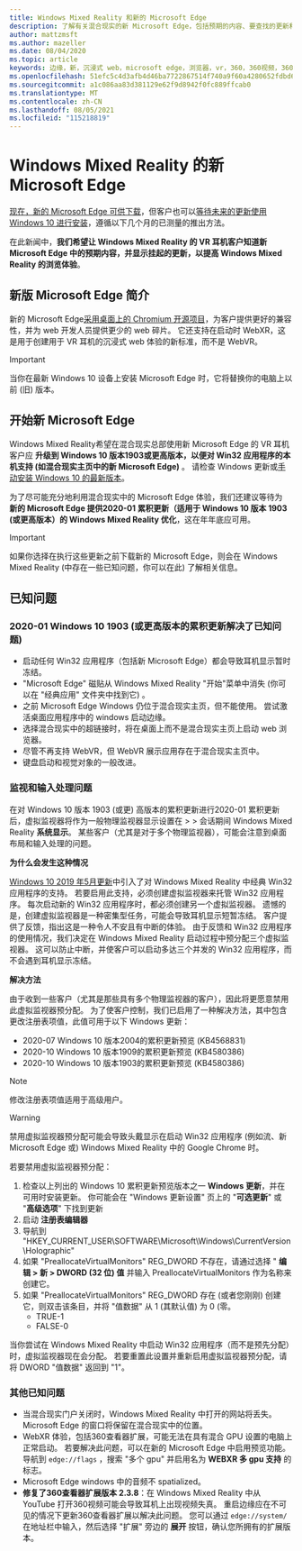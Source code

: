 ```yaml
---
title: Windows Mixed Reality 和新的 Microsoft Edge
description: 了解有关混合现实的新 Microsoft Edge，包括预期的内容、要查找的更新和已知问题。
author: mattzmsft
ms.author: mazeller
ms.date: 08/04/2020
ms.topic: article
keywords: 边缘，新，沉浸式 web，microsoft edge，浏览器，vr，360，360视频，360 viewer，webxr，webvr
ms.openlocfilehash: 51efc5c4d3afb4d46ba7722867514f740a9f60a4280652fdbd665134f83af23d
ms.sourcegitcommit: a1c086aa83d381129e62f9d8942f0fc889ffcab0
ms.translationtype: MT
ms.contentlocale: zh-CN
ms.lasthandoff: 08/05/2021
ms.locfileid: "115218819"
---
```

# <a name="the-new-microsoft-edge-for-windows-mixed-reality"></a>Windows Mixed Reality 的新 Microsoft Edge

[现在，新的 Microsoft Edge 可供下载](https://blogs.windows.com/windowsexperience/?p=173496)，但客户也可以[等待未来的更新使用 Windows 10 进行安装](https://blogs.windows.com/msedgedev/2020/01/15/upgrading-new-microsoft-edge-79-chromium/)，遵循以下几个月的已测量的推出方法。 

在此新闻中，**我们希望让 Windows Mixed Reality 的 VR 耳机客户知道新 Microsoft Edge 中的预期内容，并显示挂起的更新，以提高 Windows Mixed Reality 的浏览体验**。

## <a name="introducing-the-new-microsoft-edge"></a>新版 Microsoft Edge 简介

新的 Microsoft Edge[采用桌面上的 Chromium 开源项目](https://blogs.windows.com/windowsexperience/2018/12/06/microsoft-edge-making-the-web-better-through-more-open-source-collaboration/)，为客户提供更好的兼容性，并为 web 开发人员提供更少的 web 碎片。 它还支持在启动时 WebXR，这是用于创建用于 VR 耳机的沉浸式 web 体验的新标准，而不是 WebVR。

>[!IMPORTANT]
>当你在最新 Windows 10 设备上安装 Microsoft Edge 时，它将替换你的电脑上以前 (旧) 版本。

## <a name="getting-ready-for-the-new-microsoft-edge"></a>开始新 Microsoft Edge

Windows Mixed Reality希望在混合现实总部使用新 Microsoft Edge 的 VR 耳机客户应 **升级到 Windows 10 版本1903或更高版本，以便对 Win32 应用程序的本机支持 (如混合现实主页中的新 Microsoft Edge)** 。 请检查 Windows 更新或[手动安装 Windows 10 的最新版本](https://www.microsoft.com/en-us/software-download/windows10)。

为了尽可能充分地利用混合现实中的 Microsoft Edge 体验，我们还建议等待为 **新的 Microsoft Edge 提供2020-01 累积更新（适用于 Windows 10 版本 1903 (或更高版本）的 Windows Mixed Reality 优化**，这在年年底应可用。

>[!IMPORTANT]
>如果你选择在执行这些更新之前下载新的 Microsoft Edge，则会在 Windows Mixed Reality (中存在一些已知问题，你可以在此) 了解相关信息。

## <a name="known-issues"></a>已知问题

### <a name="known-issues-resolved-by-the-2020-01-cumulative-update-for-windows-10-version-1903-or-later"></a>2020-01 Windows 10 1903 (或更高版本的累积更新解决了已知问题) 

- 启动任何 Win32 应用程序（包括新 Microsoft Edge）都会导致耳机显示暂时冻结。
- "Microsoft Edge" 磁贴从 Windows Mixed Reality "开始"菜单中消失 (你可以在 "经典应用" 文件夹中找到它) 。
- 之前 Microsoft Edge Windows 仍位于混合现实主页，但不能使用。 尝试激活桌面应用程序中的 windows 启动边缘。
- 选择混合现实中的超链接时，将在桌面上而不是混合现实主页上启动 web 浏览器。
- 尽管不再支持 WebVR，但 WebVR 展示应用存在于混合现实主页中。
- 键盘启动和视觉对象的一般改进。

### <a name="monitor-and-input-handling-issues"></a>监视和输入处理问题

在对 Windows 10 版本 1903 (或更) 高版本的累积更新进行2020-01 累积更新后，虚拟监视器将作为一般物理监视器显示设置在 > > 会话期间 Windows Mixed Reality **系统显示**。 某些客户（尤其是对于多个物理监视器），可能会注意到桌面布局和输入处理的问题。

**为什么会发生这种情况**

[Windows 10 2019 年5月更新](/windows/mixed-reality/enthusiast-guide/release-notes-may-2019)中引入了对 Windows Mixed Reality 中经典 Win32 应用程序的支持。 若要启用此支持，必须创建虚拟监视器来托管 Win32 应用程序。 每次启动新的 Win32 应用程序时，都必须创建另一个虚拟监视器。 遗憾的是，创建虚拟监视器是一种密集型任务，可能会导致耳机显示短暂冻结。 客户提供了反馈，指出这是一种令人不安且有中断的体验。 由于反馈和 Win32 应用程序的使用情况，我们决定在 Windows Mixed Reality 启动过程中预分配三个虚拟监视器。 这可以防止中断，并使客户可以启动多达三个并发的 Win32 应用程序，而不会遇到耳机显示冻结。

**解决方法**

由于收到一些客户（尤其是那些具有多个物理监视器的客户），因此将更愿意禁用此虚拟监视器预分配。 为了使客户控制，我们已启用了一种解决方法，其中包含更改注册表项值，此值可用于以下 Windows 更新：

- 2020-07 Windows 10 版本2004的累积更新预览 (KB4568831) 
- 2020-10 Windows 10 版本1909的累积更新预览 (KB4580386) 
- 2020-10 Windows 10 版本1903的累积更新预览 (KB4580386) 

>[!NOTE]
>修改注册表项值适用于高级用户。

>[!WARNING]
>禁用虚拟监视器预分配可能会导致头戴显示在启动 Win32 应用程序 (例如流、新 Microsoft Edge 或) Windows Mixed Reality 中的 Google Chrome 时。

若要禁用虚拟监视器预分配：
1. 检查以上列出的 Windows 10 累积更新预览版本之一 **Windows 更新**，并在可用时安装更新。 你可能会在 "Windows 更新设置" 页上的 "**可选更新**" 或 "**高级选项**" 下找到更新
2. 启动 **注册表编辑器**
3. 导航到 "HKEY_CURRENT_USER\SOFTWARE\Microsoft\Windows\CurrentVersion\Holographic\"
4. 如果 "PreallocateVirtualMonitors" REG_DWORD 不存在，请通过选择 " **编辑 > 新 > DWORD (32 位) 值** 并输入 PreallocateVirtualMonitors 作为名称来创建它。
5. 如果 "PreallocateVirtualMonitors" REG_DWORD 存在 (或者您刚刚) 创建它，则双击该条目，并将 "值数据" 从 1 (其默认值) 为 0 (零。
    * TRUE-1
    * FALSE-0

当你尝试在 Windows Mixed Reality 中启动 Win32 应用程序（而不是预先分配）时，虚拟监视器现在会分配。 若要重置此设置并重新启用虚拟监视器预分配，请将 DWORD "值数据" 返回到 "1"。

### <a name="other-known-issues"></a>其他已知问题

-   当混合现实门户关闭时，Windows Mixed Reality 中打开的网站将丢失。 Microsoft Edge 的窗口将保留在混合现实中的位置。
- WebXR 体验，包括360查看器扩展，可能无法在具有混合 GPU 设置的电脑上正常启动。 若要解决此问题，可以在新的 Microsoft Edge 中启用预览功能。 导航到 `edge://flags` ，搜索 "多个 gpu" 并启用名为 **WEBXR 多 gpu 支持** 的标志。
-   Microsoft Edge windows 中的音频不 spatialized。
-   **修复了360查看器扩展版本 2.3.8**：在 Windows Mixed Reality 中从 YouTube 打开360视频可能会导致耳机上出现视频失真。 重启边缘应在不可见的情况下更新360查看器扩展以解决此问题。 您可以通过 `edge://system/` 在地址栏中输入，然后选择 "扩展" 旁边的 **展开** 按钮，确认您所拥有的扩展版本。